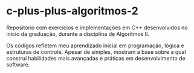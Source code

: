 
# c-plus-plus-algoritmos-2

Repositório com exercícios e implementações em C++ desenvolvidos no início da graduação, durante a disciplina de Algoritmos II. 

Os códigos refletem meu aprendizado inicial em programação, lógica e estruturas de controle. Apesar de simples, mostram a base sobre a qual 
construí habilidades mais avançadas e práticas em desenvolvimento de software.

